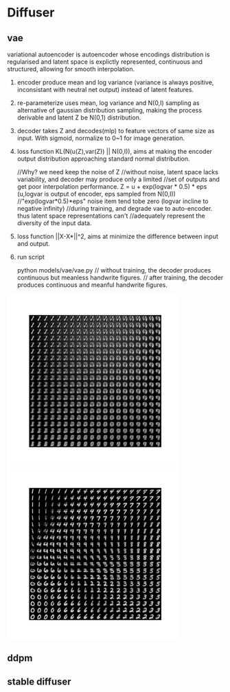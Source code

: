 
# Diffuser
## vae
variational autoencoder is autoencoder whose encodings distribution is regularised and latent 
space is explictly represented, continuous and structured, allowing for smooth interpolation. 
1) encoder produce mean and log variance (variance is always positive, inconsistant with 
   neutral net output) instead of latent features.
2) re-parameterize uses mean, log variance and N(0,I) sampling as alternative of gaussian 
   distribution sampling, making the process derivable and latent Z be N(0,1) distribution.
3) decoder takes Z and decodes(mlp) to feature vectors of same size as input. With sigmoid,
   normalize to 0~1 for image generation.
4) loss function KL(N(u(Z),var(Z)) || N(0,I)), aims at making the encoder output distribution 
   approaching standard normal distribution.

	//Why? we need keep the noise of Z 
   //without noise, latent space lacks variability, and decoder may produce only a limited 
   //set of outputs and get poor interpolation performance.
   Z = u + exp(logvar * 0.5) * eps 
   (u,logvar is output of encoder, eps sampled from N(0,I))
   //"exp(logvar*0.5)*eps" noise item tend tobe zero (logvar incline to negative infinity) 
   //during training, and degrade vae to auto-encoder. thus latent space representations can't 
   //adequately represent the diversity of the input data.

6) loss function ||X-X*||^2, aims at minimize the difference between input and output.

7) run script

   python models/vae/vae.py
   // without training, the decoder produces continuous but meanless handwrite figures.
   // after training, the decoder produces continuous and meanful handwrite figures.

<img src="../assets/vae_chaos.png" width="400" />
<img src="../assets/vae_trained.png" width="400" /> 


## ddpm

## stable diffuser
